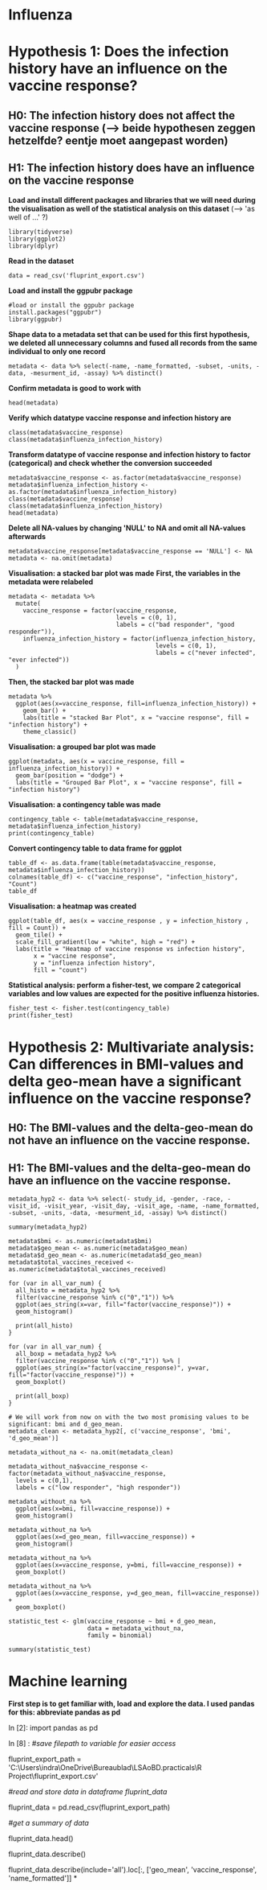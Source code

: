 # Influenza

# Hypothesis 1: Does the infection history have an influence on the vaccine response? 
## H0: The infection history does not affect the vaccine response            (--> beide hypothesen zeggen hetzelfde? eentje moet aangepast worden)
## H1: The infection history does have an influence on the vaccine response

**Load and install different packages and libraries that we will need during the visualisation as well of the statistical analysis on this dataset** (--> 'as well of ...' ?)
```{r Libraries}
library(tidyverse)
library(ggplot2)
library(dplyr)
```

**Read in the dataset**
```{r}
data = read_csv('fluprint_export.csv')
```

**Load and install the ggpubr package**
```{r QQPlot_Dummy}
#load or install the ggpubr package
install.packages("ggpubr")
library(ggpubr)
```

**Shape data to a metadata set that can be used for this first hypothesis, we deleted all unnecessary columns and fused all records from the same individual to only one record**
```{r}
metadata <- data %>% select(-name, -name_formatted, -subset, -units, -data, -mesurment_id, -assay) %>% distinct() 
```

**Confirm metadata is good to work with**
```{r}
head(metadata)
```

**Verify which datatype vaccine response and infection history are**
```{r}
class(metadata$vaccine_response)
class(metadata$influenza_infection_history)
```

**Transform datatype of vaccine response and infection history to factor (categorical) and check whether the conversion succeeded**
```{r}
metadata$vaccine_response <- as.factor(metadata$vaccine_response)
metadata$influenza_infection_history <- as.factor(metadata$influenza_infection_history)
class(metadata$vaccine_response)
class(metadata$influenza_infection_history)
head(metadata)
```

**Delete all NA-values by changing 'NULL' to NA and omit all NA-values afterwards**
```{r}
metadata$vaccine_response[metadata$vaccine_response == 'NULL'] <- NA
metadata <- na.omit(metadata)
```

**Visualisation: a stacked bar plot was made**
**First, the variables in the metadata were relabeled**
```{r}
metadata <- metadata %>%
  mutate(
    vaccine_response = factor(vaccine_response, 
                              levels = c(0, 1), 
                              labels = c("bad responder", "good responder")),
    influenza_infection_history = factor(influenza_infection_history, 
                                         levels = c(0, 1), 
                                         labels = c("never infected", "ever infected"))
  )
```

**Then, the stacked bar plot was made**
```{r}
metadata %>%
  ggplot(aes(x=vaccine_response, fill=influenza_infection_history)) +
    geom_bar() +
    labs(title = "stacked Bar Plot", x = "vaccine response", fill = "infection history") +
    theme_classic()
```

**Visualisation: a grouped bar plot was made**
```{r}
ggplot(metadata, aes(x = vaccine_response, fill = influenza_infection_history)) +
  geom_bar(position = "dodge") +
  labs(title = "Grouped Bar Plot", x = "vaccine response", fill = "infection history")
```

**Visualisation: a contingency table was made**
```{r}
contingency_table <- table(metadata$vaccine_response, metadata$influenza_infection_history)
print(contingency_table)
```

**Convert contingency table to data frame for ggplot**
```{r}
table_df <- as.data.frame(table(metadata$vaccine_response, metadata$influenza_infection_history))
colnames(table_df) <- c("vaccine_response", "infection_history", "Count")
table_df
```

**Visualisation: a heatmap was created**
```{r}
ggplot(table_df, aes(x = vaccine_response , y = infection_history , fill = Count)) +
  geom_tile() +
  scale_fill_gradient(low = "white", high = "red") +
  labs(title = "Heatmap of vaccine response vs infection history", 
       x = "vaccine response", 
       y = "influenza infection history", 
       fill = "count")
```

**Statistical analysis: perform a fisher-test, we compare 2 categorical variables and low values are expected for the positive influenza histories.**
```{r}
fisher_test <- fisher.test(contingency_table)
print(fisher_test)
```

# Hypothesis 2: Multivariate analysis: Can differences in BMI-values and delta geo-mean have a significant influence on the vaccine response?
## H0: The BMI-values and the delta-geo-mean do not have an influence on the vaccine response.
## H1: The BMI-values and the delta-geo-mean do have an influence on the vaccine response.

```{r Libraries}
metadata_hyp2 <- data %>% select(- study_id, -gender, -race, -visit_id, -visit_year, -visit_day, -visit_age, -name, -name_formatted, -subset, -units, -data, -mesurment_id, -assay) %>% distinct()
```
```{r Libraries}
summary(metadata_hyp2)
```
```{r Libraries}
metadata$bmi <- as.numeric(metadata$bmi)
metadata$geo_mean <- as.numeric(metadata$geo_mean)
metadata$d_geo_mean <- as.numeric(metadata$d_geo_mean)
metadata$total_vaccines_received <- as.numeric(metadata$total_vaccines_received)
```
```{r}
for (var in all_var_num) {
  all_histo = metadata_hyp2 %>%
  filter(vaccine_response %in% c("0","1")) %>%
  ggplot(aes_string(x=var, fill="factor(vaccine_response)")) +
  geom_histogram()

  print(all_histo)
}
```

```{r}
for (var in all_var_num) {
  all_boxp = metadata_hyp2 %>%
  filter(vaccine_response %in% c("0","1")) %>% |
  ggplot(aes_string(x="factor(vaccine_response)", y=var, fill="factor(vaccine_response)")) +
  geom_boxplot()

  print(all_boxp)
}
```
```{r}
# We will work from now on with the two most promising values to be significant: bmi and d_geo_mean.
metadata_clean <- metadata_hyp2[, c('vaccine_response', 'bmi', 'd_geo_mean')]

metadata_without_na <- na.omit(metadata_clean)
```
```{r}
metadata_without_na$vaccine_response <- factor(metadata_without_na$vaccine_response,
  levels = c(0,1),
  labels = c("low responder", "high responder"))
```
```{r}
metadata_without_na %>%
  ggplot(aes(x=bmi, fill=vaccine_response)) +
  geom_histogram()

metadata_without_na %>%
  ggplot(aes(x=d_geo_mean, fill=vaccine_response)) +
  geom_histogram()
```
```{r}
metadata_without_na %>%
  ggplot(aes(x=vaccine_response, y=bmi, fill=vaccine_response)) +
  geom_boxplot()

metadata_without_na %>%
  ggplot(aes(x=vaccine_response, y=d_geo_mean, fill=vaccine_response)) +
  geom_boxplot()
```
```{r}
statistic_test <- glm(vaccine_response ~ bmi + d_geo_mean,
                      data = metadata_without_na,
                      family = binomial)

summary(statistic_test)
```

# Machine learning 
**First step is to get familiar with, load and explore the data. I used pandas for this: abbreviate pandas as pd**

In [2]: import pandas as pd

In [8] : *#save filepath to variable for easier access*    

fluprint_export_path = 'C:\\Users\\indra\\OneDrive\\Bureaublad\\LSAoBD.practicals\\R Project\\fluprint_export.csv'

*#read and store data in dataframe fluprint_data*

fluprint_data = pd.read_csv(fluprint_export_path)

*#get a summary of data*

fluprint_data.head()

fluprint_data.describe()

fluprint_data.describe(include='all').loc[:, ['geo_mean', 'vaccine_response', 'name_formatted']] * 

